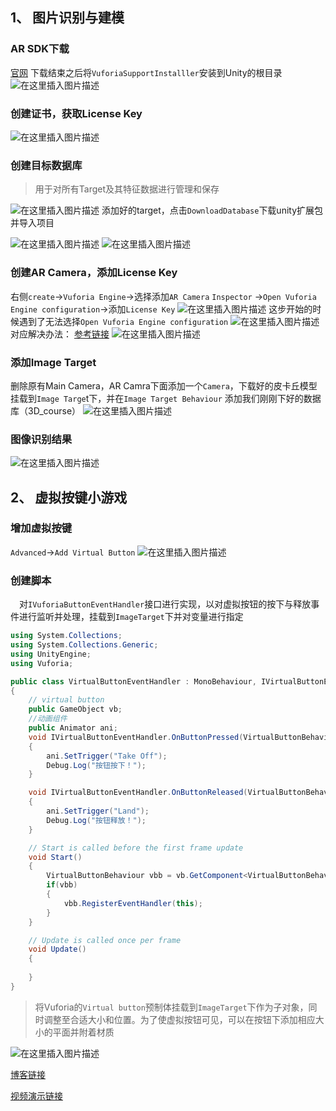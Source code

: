 ## 1、 图片识别与建模
### AR SDK下载
[官网](https://developer.vuforia.com/)
下载结束之后将`VuforiaSupportInstalller`安装到Unity的根目录
![在这里插入图片描述](https://img-blog.csdnimg.cn/20191224123444241.png?x-oss-process=image/watermark,type_ZmFuZ3poZW5naGVpdGk,shadow_10,text_aHR0cHM6Ly9ibG9nLmNzZG4ubmV0L1Bhc3NlbmdlcjMxN18=,size_16,color_FFFFFF,t_70)
### 创建证书，获取License Key
![在这里插入图片描述](https://img-blog.csdnimg.cn/20191224123738445.png?x-oss-process=image/watermark,type_ZmFuZ3poZW5naGVpdGk,shadow_10,text_aHR0cHM6Ly9ibG9nLmNzZG4ubmV0L1Bhc3NlbmdlcjMxN18=,size_16,color_FFFFFF,t_70)
### 创建目标数据库
>用于对所有Target及其特征数据进行管理和保存

![在这里插入图片描述](https://img-blog.csdnimg.cn/20191224124144719.png?x-oss-process=image/watermark,type_ZmFuZ3poZW5naGVpdGk,shadow_10,text_aHR0cHM6Ly9ibG9nLmNzZG4ubmV0L1Bhc3NlbmdlcjMxN18=,size_16,color_FFFFFF,t_70)
添加好的target，点击`DownloadDatabase`下载unity扩展包并导入项目

![在这里插入图片描述](https://img-blog.csdnimg.cn/2019122412385269.png?x-oss-process=image/watermark,type_ZmFuZ3poZW5naGVpdGk,shadow_10,text_aHR0cHM6Ly9ibG9nLmNzZG4ubmV0L1Bhc3NlbmdlcjMxN18=,size_16,color_FFFFFF,t_70)
![在这里插入图片描述](https://img-blog.csdnimg.cn/20191224124533474.png?x-oss-process=image/watermark,type_ZmFuZ3poZW5naGVpdGk,shadow_10,text_aHR0cHM6Ly9ibG9nLmNzZG4ubmV0L1Bhc3NlbmdlcjMxN18=,size_16,color_FFFFFF,t_70)

### 创建AR Camera，添加License Key
右侧`create`->`Vuforia Engine`->选择添加`AR Camera`
`Inspector` ->`Open Vuforia Engine configuration`->添加`License Key`
![在这里插入图片描述](https://img-blog.csdnimg.cn/20191224124702734.png?x-oss-process=image/watermark,type_ZmFuZ3poZW5naGVpdGk,shadow_10,text_aHR0cHM6Ly9ibG9nLmNzZG4ubmV0L1Bhc3NlbmdlcjMxN18=,size_16,color_FFFFFF,t_70)
这步开始的时候遇到了无法选择`Open Vuforia Engine configuration`
![在这里插入图片描述](https://img-blog.csdnimg.cn/20191224125713189.png)
对应解决办法：
[参考链接](https://blog.csdn.net/qq_35768238/article/details/80728931)
![在这里插入图片描述](https://img-blog.csdnimg.cn/20191224125720662.png?x-oss-process=image/watermark,type_ZmFuZ3poZW5naGVpdGk,shadow_10,text_aHR0cHM6Ly9ibG9nLmNzZG4ubmV0L1Bhc3NlbmdlcjMxN18=,size_16,color_FFFFFF,t_70)
### 添加Image Target
删除原有Main Camera，AR Camra下面添加一个`Camera`，下载好的皮卡丘模型挂载到`Image Targe`t下，并在`Image Target Behaviour` 添加我们刚刚下好的数据库（3D_course）
![在这里插入图片描述](https://img-blog.csdnimg.cn/20191224125410362.png?x-oss-process=image/watermark,type_ZmFuZ3poZW5naGVpdGk,shadow_10,text_aHR0cHM6Ly9ibG9nLmNzZG4ubmV0L1Bhc3NlbmdlcjMxN18=,size_16,color_FFFFFF,t_70)
### 图像识别结果
![在这里插入图片描述](https://img-blog.csdnimg.cn/20191224124935657.png?x-oss-process=image/watermark,type_ZmFuZ3poZW5naGVpdGk,shadow_10,text_aHR0cHM6Ly9ibG9nLmNzZG4ubmV0L1Bhc3NlbmdlcjMxN18=,size_16,color_FFFFFF,t_70)
## 2、 虚拟按键小游戏
### 增加虚拟按键
`Advanced`->`Add Virtual Button`
![在这里插入图片描述](https://img-blog.csdnimg.cn/2019122412491962.png?x-oss-process=image/watermark,type_ZmFuZ3poZW5naGVpdGk,shadow_10,text_aHR0cHM6Ly9ibG9nLmNzZG4ubmV0L1Bhc3NlbmdlcjMxN18=,size_16,color_FFFFFF,t_70)
### 创建脚本
&emsp;对`IVuforiaButtonEventHandler`接口进行实现，以对虚拟按钮的按下与释放事件进行监听并处理，挂载到`ImageTarget`下并对变量进行指定
```c#
using System.Collections;
using System.Collections.Generic;
using UnityEngine;
using Vuforia;

public class VirtualButtonEventHandler : MonoBehaviour, IVirtualButtonEventHandler
{
	// virtual button
    public GameObject vb;
    //动画组件
    public Animator ani;
    void IVirtualButtonEventHandler.OnButtonPressed(VirtualButtonBehaviour vb)
    {
        ani.SetTrigger("Take Off");
        Debug.Log("按钮按下！");
    }

    void IVirtualButtonEventHandler.OnButtonReleased(VirtualButtonBehaviour vb)
    {
        ani.SetTrigger("Land");
        Debug.Log("按钮释放！");
    }

    // Start is called before the first frame update
    void Start()
    {
        VirtualButtonBehaviour vbb = vb.GetComponent<VirtualButtonBehaviour>();
        if(vbb)
        {
            vbb.RegisterEventHandler(this);
        }
    }

    // Update is called once per frame
    void Update()
    {
        
    }
}
```
>将Vuforia的`Virtual button`预制体挂载到`ImageTarget`下作为子对象，同时调整至合适大小和位置。为了使虚拟按钮可见，可以在按钮下添加相应大小的平面并附着材质
>
![在这里插入图片描述](https://img-blog.csdnimg.cn/20191224124950596.png?x-oss-process=image/watermark,type_ZmFuZ3poZW5naGVpdGk,shadow_10,text_aHR0cHM6Ly9ibG9nLmNzZG4ubmV0L1Bhc3NlbmdlcjMxN18=,size_16,color_FFFFFF,t_70)

[博客链接](https://blog.csdn.net/Passenger317_/article/details/103680593)    

[视频演示链接](http://m.v.qq.com/play/play.html?vid=y304030716n&ptag=4_7.7.2.23017_copy)

